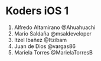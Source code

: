 # Koders iOS 1

1. Alfredo Altamirano @Ahuahuachi
2. Mario Saldaña @msaldeveloper
3. Itzel Ibañez @Itzibam
4. Juan de Dios @vargas86
5. Mariela Torres @MarielaTorresB
